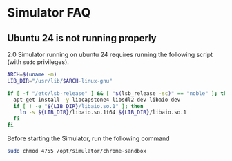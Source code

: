 # Simulator FAQ

## Ubuntu 24 is not running properly

2.0 Simulator running on ubuntu 24 requires running the following script (with `sudo` privileges).

```sh title="simulator_env.sh"
ARCH=$(uname -m)
LIB_DIR="/usr/lib/$ARCH-linux-gnu"

if [ -f "/etc/lsb-release" ] && [ "$(lsb_release -sc)" == "noble" ]; then
  apt-get install -y libcapstone4 libsdl2-dev libaio-dev
  if [ ! -e "${LIB_DIR}/libaio.so.1" ]; then
    ln -s ${LIB_DIR}/libaio.so.1t64 ${LIB_DIR}/libaio.so.1
  fi
fi
```

Before starting the Simulator, run the following command

```sh
sudo chmod 4755 /opt/simulator/chrome-sandbox
```
